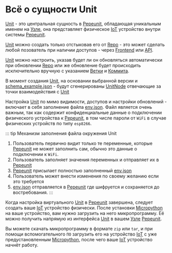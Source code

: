 # Всё о сущности Unit

[Unit](/definitions#unit) - это центральная сущность в [Pepeunit](/definitions#pepeunit), обладающая уникальным именем на [Узле](/definitions#instance), она представляет физичеcкое [IoT](/definitions#iot) устройство внутри системы [Pepeunit](/definitions#pepeunit).

[Unit](/definitions#unit) можно создать только отстыковав его от [Repo](/definitions#repo) - это может сделать любой позователь при наличии доступов - через [Frontend](/definitions#frontend) или [API](/definitions#api).

[Unit](/definitions#unit) можно настроить, указав будет ли он обновляться автоматически при обновлении [Repo](/definitions#repo) или же обновление будет происходить исключительно вручную с указанием [Ветки](/definitions#git-branch) и [Коммита](/definitions#git-commit).

В момент создания [Unit](/definitions#unit), на основании выбранной версии и [schema_example.json](/definitions#schema-example-json) - будут сгенерированы [UnitNode](/definitions#unitnode) отвечающие за точки взаимодействия с [Unit](/definitions#unit)

Настройка [Unit](/definitions#unit) по мимо видимости, доступов и настройки обновлений - включает в себя заполнение файла [env.json](/definitions#env-json). Файл является очень важным, так как содержит конфиденциальные данные о подключении физического устройства к [Pepeunit](/definitions#pepeunit), в том числе пароли от `WiFi` в случае физических устройств по типу `esp8266`.

::: tip Механизм заполнения файла окружения Unit
1. Пользователь первично видит только те переменные, которые [Pepeunit](/definitions#pepeunit) не может заполнить сам, обычно это данные о подключении к `WiFi`.
1. Пользователь заполняет значения переменных и отправляет их в [Pepeunit](/definitions#pepeunit)
1. [Pepeunit](/definitions#pepeunit) присылает полностью заполненный [env.json](/definitions#env-json)
1. Пользователь может внести изменения по своему желанию если это требуется
1. [env.json](/definitions#env-json) отправляется в [Pepeunit](/definitions#pepeunit) где шифруется и сохраняется до востребования.
:::

Когда настройка виртуального [Unit](/definitions#unit) в [Pepeunit](/definitions#pepeunit) завершена, следует создать ваше [IoT](/definitions#iot) устройство физически. После установки [Micropython](/definitions#micropython) на ваше устройство, вам нужно загрузить на него микропрограмму. Её можно получить напрямую из интерфейса [Unit](/definitions#unit) в вашем [Узле](/definitions#instance) [Pepeunit](/definitions#pepeunit).

Вы можете скачать микропрограмму в формате `zip` или `tar`, и при помощи вспомогательного `ПО` загрузить его на устройство [IoT](/definitions#iot) c уже предустановленным [Micropython](/definitions#micropython), после чего ваше [IoT](/definitions#iot) устройство начнёт работу.
